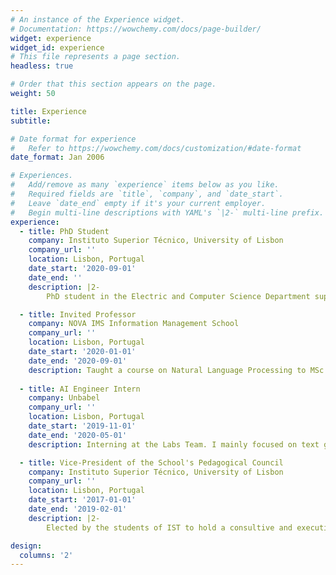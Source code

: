 ```yaml
---
# An instance of the Experience widget.
# Documentation: https://wowchemy.com/docs/page-builder/
widget: experience
widget_id: experience
# This file represents a page section.
headless: true

# Order that this section appears on the page.
weight: 50

title: Experience
subtitle:

# Date format for experience
#   Refer to https://wowchemy.com/docs/customization/#date-format
date_format: Jan 2006

# Experiences.
#   Add/remove as many `experience` items below as you like.
#   Required fields are `title`, `company`, and `date_start`.
#   Leave `date_end` empty if it's your current employer.
#   Begin multi-line descriptions with YAML's `|2-` multi-line prefix.
experience:
  - title: PhD Student
    company: Instituto Superior Técnico, University of Lisbon
    company_url: ''
    location: Lisbon, Portugal
    date_start: '2020-09-01'
    date_end: ''
    description: |2-
        PhD student in the Electric and Computer Science Department supervised by André Martins and Mário Figueiredo. Research on NLP framed on the objectives of the [MAIA](https://www.cmuportugal.org/large-scale-collaborative-research-projects/maia/) Project in the scope of the CMU Portugal program.

  - title: Invited Professor
    company: NOVA IMS Information Management School
    company_url: ''
    location: Lisbon, Portugal
    date_start: '2020-01-01'
    date_end: '2020-09-01'
    description: Taught a course on Natural Language Processing to MSc students of the Data Science and Advanced Analytics program.
        
  - title: AI Engineer Intern
    company: Unbabel
    company_url: ''
    location: Lisbon, Portugal
    date_start: '2019-11-01'
    date_end: '2020-05-01'
    description: Interning at the Labs Team. I mainly focused on text generation, transfer learning and transcription enrichment.

  - title: Vice-President of the School's Pedagogical Council
    company: Instituto Superior Técnico, University of Lisbon
    company_url: ''
    location: Lisbon, Portugal
    date_start: '2017-01-01'
    date_end: '2019-02-01'
    description: |2-
        Elected by the students of IST to hold a consultive and executive position at the school.

design:
  columns: '2'
---
```

